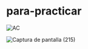 # para-practicar
![AC](https://user-images.githubusercontent.com/113073790/234139688-52a661ae-6a03-4652-8f93-b0f52fed911e.jpeg)

![Captura de pantalla (215)](https://github.com/Gimenap/para-practicar/assets/113073790/d49de84e-cb28-41ce-b132-a4b0a16df342)
